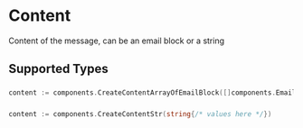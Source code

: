 # Content

Content of the message, can be an email block or a string


## Supported Types

### 

```go
content := components.CreateContentArrayOfEmailBlock([]components.EmailBlock{/* values here */})
```

### 

```go
content := components.CreateContentStr(string{/* values here */})
```

